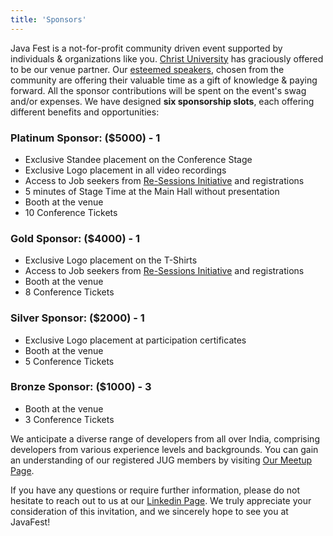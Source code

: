 ```yaml
---
title: 'Sponsors'
---
```


Java Fest is a not-for-profit community driven event supported by individuals & organizations like you. [Christ University](https://en.m.wikipedia.org/wiki/File:Christ_University_Auditorium.jpg) has graciously offered to be our venue partner. Our [esteemed speakers](/speakers/), chosen from the community are offering their valuable time as a gift of knowledge & paying forward. 
All the sponsor contributions will be spent on the event's swag and/or expenses. We have designed **six sponsorship slots**, each offering different benefits and opportunities: 


### Platinum Sponsor: ($5000) - 1

- Exclusive Standee placement on the Conference Stage
- Exclusive Logo placement in all video recordings
- Access to Job seekers from [Re-Sessions Initiative](https://www.linkedin.com/posts/javafest_javafest-economicimpact-recession-activity-7068085771496271872-OJiN?utm_source=share&utm_medium=member_desktop) and registrations
- 5 minutes of Stage Time at the Main Hall without presentation
- Booth at the venue
- 10 Conference Tickets

### Gold Sponsor: ($4000) - 1

- Exclusive Logo placement on the T-Shirts
- Access to Job seekers from [Re-Sessions Initiative](https://www.linkedin.com/posts/javafest_javafest-economicimpact-recession-activity-7068085771496271872-OJiN?utm_source=share&utm_medium=member_desktop) and registrations
- Booth at the venue
- 8 Conference Tickets

### Silver Sponsor: ($2000) - 1

- Exclusive Logo placement at participation certificates
- Booth at the venue
- 5 Conference Tickets

### Bronze Sponsor: ($1000) - 3

- Booth at the venue
- 3 Conference Tickets

We anticipate a diverse range of developers from all over India, comprising developers from various experience levels and backgrounds. You can gain an understanding of our registered JUG members by visiting [Our Meetup Page](https://www.meetup.com/bangalorejug/members/).

If you have any questions or require further information, please do not hesitate to reach out to us at our [Linkedin Page](https://www.linkedin.com/company/javafest). We truly appreciate your consideration of this invitation, and we sincerely hope to see you at JavaFest!
